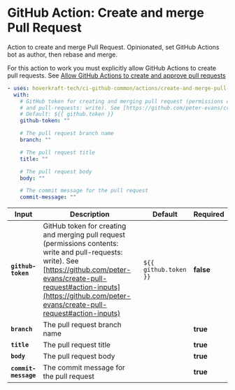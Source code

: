 <!-- start title -->

# GitHub Action: Create and merge Pull Request

<!-- end title -->
<!-- start description -->

Action to create and merge Pull Request. Opinionated, set GitHub Actions bot as author, then rebase and merge.

<!-- end description -->

For this action to work you must explicitly allow GitHub Actions to create pull requests. See [
Allow GitHub Actions to create and approve pull requests](https://docs.github.com/en/repositories/managing-your-repositorys-settings-and-features/enabling-features-for-your-repository/managing-github-actions-settings-for-a-repository)

<!-- start contents -->
<!-- end contents -->
<!-- start usage -->

```yaml
- uses: hoverkraft-tech/ci-github-common/actions/create-and-merge-pull-request@v0.7.2
  with:
    # GitHub token for creating and merging pull request (permissions contents: write
    # and pull-requests: write). See [https://github.com/peter-evans/create-pull-request#action-inputs](https://github.com/peter-evans/create-pull-request#action-inputs)
    # Default: ${{ github.token }}
    github-token: ""

    # The pull request branch name
    branch: ""

    # The pull request title
    title: ""

    # The pull request body
    body: ""

    # The commit message for the pull request
    commit-message: ""
```

<!-- end usage -->
<!-- start inputs -->

| **Input**                       | **Description**                                                                                                                                                                                                                                     | **Default**                      | **Required** |
| ------------------------------- | --------------------------------------------------------------------------------------------------------------------------------------------------------------------------------------------------------------------------------------------------- | -------------------------------- | ------------ |
| **<code>github-token</code>**   | GitHub token for creating and merging pull request (permissions contents: write and pull-requests: write). See [https://github.com/peter-evans/create-pull-request#action-inputs](https://github.com/peter-evans/create-pull-request#action-inputs) | <code>${{ github.token }}</code> | **false**    |
| **<code>branch</code>**         | The pull request branch name                                                                                                                                                                                                                        |                                  | **true**     |
| **<code>title</code>**          | The pull request title                                                                                                                                                                                                                              |                                  | **true**     |
| **<code>body</code>**           | The pull request body                                                                                                                                                                                                                               |                                  | **true**     |
| **<code>commit-message</code>** | The commit message for the pull request                                                                                                                                                                                                             |                                  | **true**     |

<!-- end inputs -->
<!-- start outputs -->
<!-- end outputs -->
<!-- start [.github/ghadocs/examples/] -->
<!-- end [.github/ghadocs/examples/] -->
